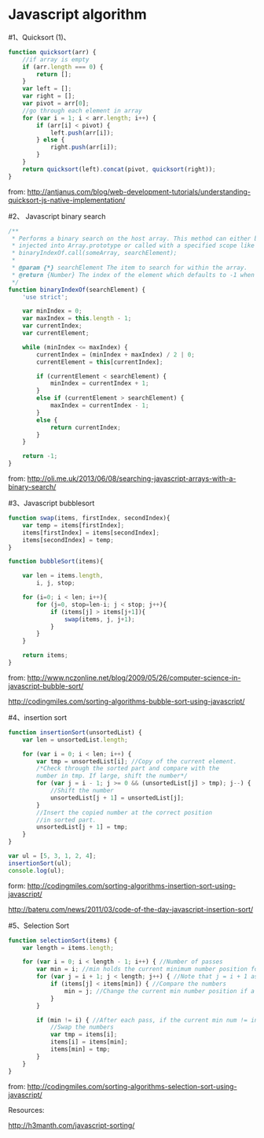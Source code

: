 # Javascript algorithm

#1、Quicksort
(1)、
```javascript
function quicksort(arr) {
    //if array is empty
    if (arr.length === 0) {
        return [];
    }
    var left = [];
    var right = [];
    var pivot = arr[0];
    //go through each element in array
    for (var i = 1; i < arr.length; i++) {
        if (arr[i] < pivot) {
            left.push(arr[i]);
        } else {
            right.push(arr[i]);
        }
    }
    return quicksort(left).concat(pivot, quicksort(right));
}
```
from: http://antjanus.com/blog/web-development-tutorials/understanding-quicksort-js-native-implementation/

#2、 Javascript binary search
```javascript
/**
 * Performs a binary search on the host array. This method can either be
 * injected into Array.prototype or called with a specified scope like this:
 * binaryIndexOf.call(someArray, searchElement);
 *
 * @param {*} searchElement The item to search for within the array.
 * @return {Number} The index of the element which defaults to -1 when not found.
 */
function binaryIndexOf(searchElement) {
    'use strict';

    var minIndex = 0;
    var maxIndex = this.length - 1;
    var currentIndex;
    var currentElement;

    while (minIndex <= maxIndex) {
        currentIndex = (minIndex + maxIndex) / 2 | 0;
        currentElement = this[currentIndex];

        if (currentElement < searchElement) {
            minIndex = currentIndex + 1;
        }
        else if (currentElement > searchElement) {
            maxIndex = currentIndex - 1;
        }
        else {
            return currentIndex;
        }
    }

    return -1;
}
```
from: http://oli.me.uk/2013/06/08/searching-javascript-arrays-with-a-binary-search/

#3、Javascript bubblesort
```javascript
function swap(items, firstIndex, secondIndex){
    var temp = items[firstIndex];
    items[firstIndex] = items[secondIndex];
    items[secondIndex] = temp;
}

function bubbleSort(items){

    var len = items.length,
        i, j, stop;

    for (i=0; i < len; i++){
        for (j=0, stop=len-i; j < stop; j++){
            if (items[j] > items[j+1]){
                swap(items, j, j+1);
            }
        }
    }

    return items;
}
```

from: http://www.nczonline.net/blog/2009/05/26/computer-science-in-javascript-bubble-sort/

http://codingmiles.com/sorting-algorithms-bubble-sort-using-javascript/

#4、insertion sort
```javascript
function insertionSort(unsortedList) {
    var len = unsortedList.length;

    for (var i = 0; i < len; i++) {
        var tmp = unsortedList[i]; //Copy of the current element.
        /*Check through the sorted part and compare with the 
        number in tmp. If large, shift the number*/
        for (var j = i - 1; j >= 0 && (unsortedList[j] > tmp); j--) {
            //Shift the number
            unsortedList[j + 1] = unsortedList[j];
        }
        //Insert the copied number at the correct position
        //in sorted part.
        unsortedList[j + 1] = tmp;
    }
}

var ul = [5, 3, 1, 2, 4];
insertionSort(ul);
console.log(ul);
```
form: http://codingmiles.com/sorting-algorithms-insertion-sort-using-javascript/

http://bateru.com/news/2011/03/code-of-the-day-javascript-insertion-sort/

#5、Selection Sort 

```javascript
function selectionSort(items) {
    var length = items.length;

    for (var i = 0; i < length - 1; i++) { //Number of passes
        var min = i; //min holds the current minimum number position for each pass; i holds the Initial min number
        for (var j = i + 1; j < length; j++) { //Note that j = i + 1 as we only need to go through unsorted array
            if (items[j] < items[min]) { //Compare the numbers
                min = j; //Change the current min number position if a smaller num is found
            }
        }

        if (min != i) { //After each pass, if the current min num != initial min num, exchange the position.
            //Swap the numbers
            var tmp = items[i];
            items[i] = items[min];
            items[min] = tmp;
        }
    }
}
```
from: http://codingmiles.com/sorting-algorithms-selection-sort-using-javascript/


Resources:

http://h3manth.com/javascript-sorting/
